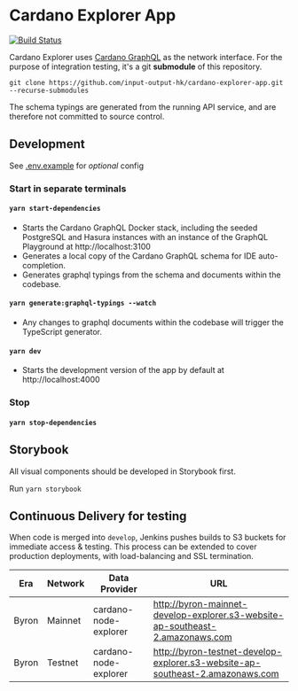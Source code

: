 Cardano Explorer App
====================
[![Build Status](https://jenkins.daedalus-operations.com/buildStatus/icon?job=cardano-explorer-app%2Fdevelop)](https://jenkins.daedalus-operations.com/blue/organizations/jenkins/cardano-explorer-app/)

Cardano Explorer uses [Cardano GraphQL](https://github.com/input-output-hk/cardano-graphql) as the network interface. For the purpose of integration testing, it's a git **submodule** of this repository.

```
git clone https://github.com/input-output-hk/cardano-explorer-app.git --recurse-submodules
```

The schema typings are generated from the running API service, and are therefore not committed to source control. 

## Development
See [.env.example](.env.example) for _optional_ config

### Start in separate terminals
#### `yarn start-dependencies`

- Starts the Cardano GraphQL Docker stack, including the seeded PostgreSQL and Hasura instances with an instance of the GraphQL Playground at http://localhost:3100
- Generates a local copy of the Cardano GraphQL schema for IDE auto-completion.
- Generates graphql typings from the schema and documents within the codebase.
#### `yarn generate:graphql-typings --watch`
- Any changes to graphql documents within the codebase will trigger the TypeScript generator.
#### `yarn dev`
- Starts the development version of the app by default at http://localhost:4000
### Stop
#### `yarn stop-dependencies`


## Storybook

All visual components should be developed in Storybook first.

Run `yarn storybook`

## Continuous Delivery for testing

When code is merged into `develop`, Jenkins pushes builds to S3 buckets for immediate access & testing. This process can be extended to cover production deployments, with load-balancing and SSL termination.

| Era | Network | Data Provider | URL |
| --- | --- | --- | --- |
| Byron | Mainnet | cardano-node-explorer | http://byron-mainnet-develop-explorer.s3-website-ap-southeast-2.amazonaws.com |
| Byron | Testnet | cardano-node-explorer | http://byron-testnet-develop-explorer.s3-website-ap-southeast-2.amazonaws.com |
